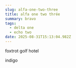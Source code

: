 ```yaml
---
slug: alfa-one-two-three
title: alfa one two thrée
summary: bravo
tags:
  - delta one
  - echo two
date: 2025-08-31T15:13:04.982Z
---
```

foxtrot golf
hotel

indigo

